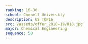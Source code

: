 ```yaml
---
ranking: 16-30
school: Cornell University
description: US TOP16
src: /assets/offer_2018-19/018.jpg
major: Chemical Engineering
sequence: 58
---
```

